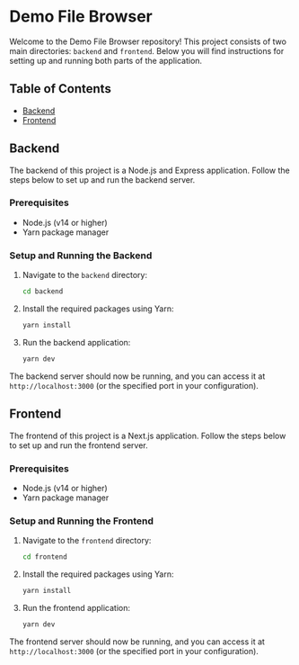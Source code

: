 # Demo File Browser

Welcome to the Demo File Browser repository! This project consists of two main directories: `backend` and `frontend`. Below you will find instructions for setting up and running both parts of the application.

## Table of Contents

- [Backend](#backend)
- [Frontend](#frontend)

## Backend

The backend of this project is a Node.js and Express application. Follow the steps below to set up and run the backend server.

### Prerequisites

- Node.js (v14 or higher)
- Yarn package manager

### Setup and Running the Backend

1. Navigate to the `backend` directory:

   ```bash
   cd backend
   ```

2. Install the required packages using Yarn:

   ```bash
   yarn install
   ```

3. Run the backend application:

   ```bash
   yarn dev
   ```

The backend server should now be running, and you can access it at `http://localhost:3000` (or the specified port in your configuration).

## Frontend

The frontend of this project is a Next.js application. Follow the steps below to set up and run the frontend server.

### Prerequisites

- Node.js (v14 or higher)
- Yarn package manager

### Setup and Running the Frontend

1. Navigate to the `frontend` directory:

   ```bash
   cd frontend
   ```

2. Install the required packages using Yarn:

   ```bash
   yarn install
   ```

3. Run the frontend application:

   ```bash
   yarn dev
   ```

The frontend server should now be running, and you can access it at `http://localhost:3000` (or the specified port in your configuration).
